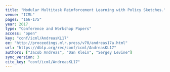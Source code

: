 ```yaml
---
title: "Modular Multitask Reinforcement Learning with Policy Sketches."
venue: "ICML"
pages: "166-175"
year: 2017
type: "Conference and Workshop Papers"
access: "open"
key: "conf/icml/AndreasKL17"
ee: "http://proceedings.mlr.press/v70/andreas17a.html"
url: "https://dblp.org/rec/conf/icml/AndreasKL17"
authors: ["Jacob Andreas", "Dan Klein", "Sergey Levine"]
sync_version: 3
cite_key: "conf/icml/AndreasKL17"
---
```

